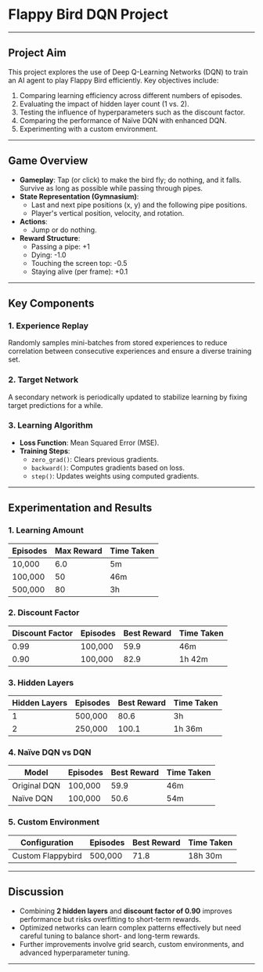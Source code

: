 # Flappy Bird DQN Project  
---

## **Project Aim**  
This project explores the use of Deep Q-Learning Networks (DQN) to train an AI agent to play Flappy Bird efficiently. Key objectives include:  
1. Comparing learning efficiency across different numbers of episodes.  
2. Evaluating the impact of hidden layer count (1 vs. 2).  
3. Testing the influence of hyperparameters such as the discount factor.  
4. Comparing the performance of Naïve DQN with enhanced DQN.  
5. Experimenting with a custom environment.  

---

## **Game Overview**  
- **Gameplay**: Tap (or click) to make the bird fly; do nothing, and it falls. Survive as long as possible while passing through pipes.  
- **State Representation (Gymnasium)**:  
    - Last and next pipe positions (x, y) and the following pipe positions.  
    - Player's vertical position, velocity, and rotation.  
- **Actions**:  
    - Jump or do nothing.  
- **Reward Structure**:  
    - Passing a pipe: +1  
    - Dying: -1.0  
    - Touching the screen top: -0.5  
    - Staying alive (per frame): +0.1  

---

## **Key Components**  
### 1. Experience Replay  
Randomly samples mini-batches from stored experiences to reduce correlation between consecutive experiences and ensure a diverse training set.  

### 2. Target Network  
A secondary network is periodically updated to stabilize learning by fixing target predictions for a while.  

### 3. Learning Algorithm  
- **Loss Function**: Mean Squared Error (MSE).  
- **Training Steps**:  
  - `zero_grad()`: Clears previous gradients.  
  - `backward()`: Computes gradients based on loss.  
  - `step()`: Updates weights using computed gradients.  

---

## **Experimentation and Results**  

### 1. Learning Amount  
| Episodes      | Max Reward | Time Taken |  
|---------------|------------|------------|  
| 10,000        | 6.0        | 5m         |  
| 100,000       | 50         | 46m        |  
| 500,000       | 80         | 3h         |  

### 2. Discount Factor  
| Discount Factor | Episodes | Best Reward | Time Taken |  
|-----------------|----------|-------------|------------|  
| 0.99            | 100,000  | 59.9        | 46m        |  
| 0.90            | 100,000  | 82.9        | 1h 42m     |  

### 3. Hidden Layers  
| Hidden Layers | Episodes | Best Reward | Time Taken |  
|---------------|----------|-------------|------------|  
| 1             | 500,000  | 80.6        | 3h         |  
| 2             | 250,000  | 100.1       | 1h 36m     |  

### 4. Naïve DQN vs DQN  
| Model       | Episodes | Best Reward | Time Taken |  
|-------------|----------|-------------|------------|  
| Original DQN| 100,000  | 59.9        | 46m        |  
| Naïve DQN   | 100,000  | 50.6        | 54m        |  

### 5. Custom Environment  
| Configuration      | Episodes | Best Reward | Time Taken   |  
|--------------------|----------|-------------|--------------|  
| Custom Flappybird  | 500,000  | 71.8        | 18h 30m      |  

---

## **Discussion**  
- Combining **2 hidden layers** and **discount factor of 0.90** improves performance but risks overfitting to short-term rewards.  
- Optimized networks can learn complex patterns effectively but need careful tuning to balance short- and long-term rewards.  
- Further improvements involve grid search, custom environments, and advanced hyperparameter tuning.  

---
